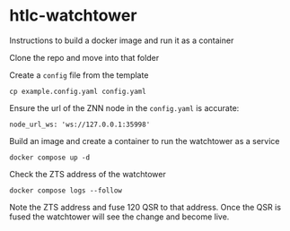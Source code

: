 # htlc-watchtower

Instructions to build a docker image and run it as a container

Clone the repo and move into that folder

Create a `config` file from the template
```
cp example.config.yaml config.yaml
```

Ensure the url of the ZNN node in the `config.yaml` is accurate:
```
node_url_ws: 'ws://127.0.0.1:35998'
```

Build an image and create a container to run the watchtower as a service
```
docker compose up -d
```

Check the ZTS address of the watchtower
```
docker compose logs --follow
```

Note the ZTS address and fuse 120 QSR to that address.  Once the QSR is fused the watchtower will see the change and become live. 
